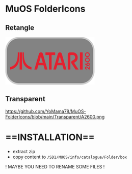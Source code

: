 # MuOS FolderIcons

## Retangle
<img src="https://github.com/YoMama78/MuOS-FolderIcons/blob/main/Rectangle/A2600.png">

## Transparent
https://github.com/YoMama78/MuOS-FolderIcons/blob/main/Transparent/A2600.png

# ==INSTALLATION==

* extract zip
* copy content to <code>/SD1/MUOS/info/catalogue/Folder/box</code>

! MAYBE YOU NEED TO RENAME SOME FILES !